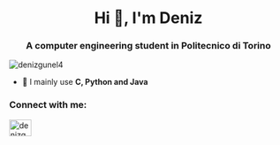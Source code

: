 
<h1 align="center">Hi 👋, I'm Deniz</h1>
<h3 align="center">A computer engineering student in Politecnico di Torino</h3>

<p align="left"> <img src="https://komarev.com/ghpvc/?username=denizgunel4&label=Profile%20views&color=0e75b6&style=flat" alt="denizgunel4" /> </p>

- 🌱 I mainly use **C, Python and Java**

<h3 align="left">Connect with me:</h3>
<p align="left">
<a href="https://linkedin.com/in/denizgunel" target="blank"><img align="center" src="https://raw.githubusercontent.com/rahuldkjain/github-profile-readme-generator/master/src/images/icons/Social/linked-in-alt.svg" alt="denizgunel" height="30" width="40" /></a>
</p>